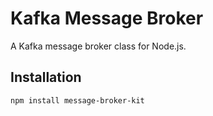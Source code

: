 # Kafka Message Broker

A Kafka message broker class for Node.js.

## Installation

```bash
npm install message-broker-kit
